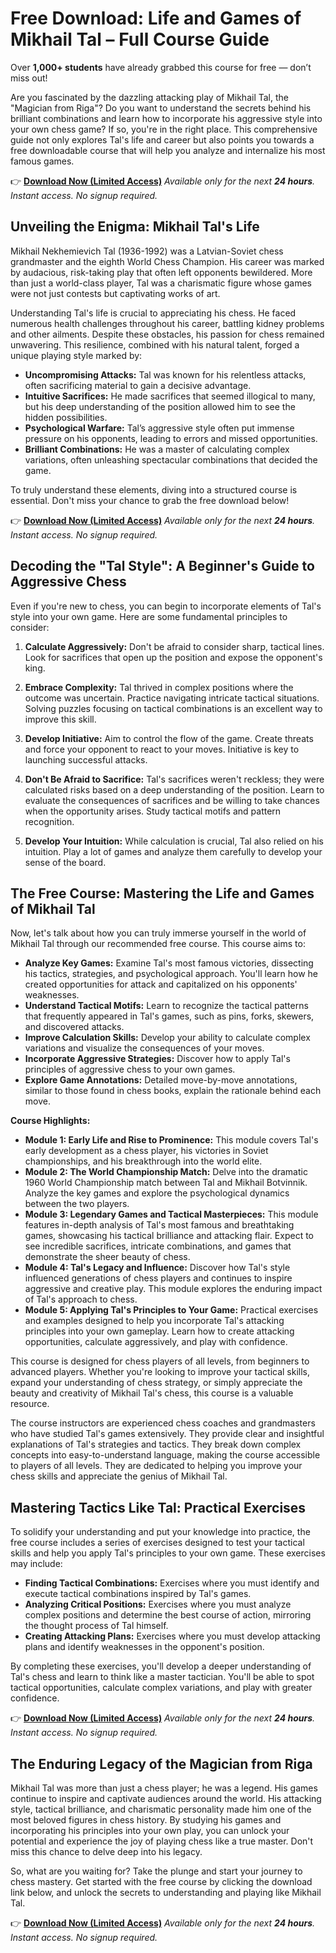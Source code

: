 # Free Download: Life and Games of Mikhail Tal – Full Course Guide

Over **1,000+ students** have already grabbed this course for free — don’t miss out!

Are you fascinated by the dazzling attacking play of Mikhail Tal, the "Magician from Riga"? Do you want to understand the secrets behind his brilliant combinations and learn how to incorporate his aggressive style into your own chess game? If so, you're in the right place. This comprehensive guide not only explores Tal's life and career but also points you towards a free downloadable course that will help you analyze and internalize his most famous games.

👉 **[Download Now (Limited Access)](https://udemywork.com/life-and-games-of-mikhail-tal)**
_Available only for the next **24 hours**. Instant access. No signup required._

## Unveiling the Enigma: Mikhail Tal's Life

Mikhail Nekhemievich Tal (1936-1992) was a Latvian-Soviet chess grandmaster and the eighth World Chess Champion.  His career was marked by audacious, risk-taking play that often left opponents bewildered. More than just a world-class player, Tal was a charismatic figure whose games were not just contests but captivating works of art.

Understanding Tal's life is crucial to appreciating his chess. He faced numerous health challenges throughout his career, battling kidney problems and other ailments. Despite these obstacles, his passion for chess remained unwavering. This resilience, combined with his natural talent, forged a unique playing style marked by:

*   **Uncompromising Attacks:** Tal was known for his relentless attacks, often sacrificing material to gain a decisive advantage.
*   **Intuitive Sacrifices:** He made sacrifices that seemed illogical to many, but his deep understanding of the position allowed him to see the hidden possibilities.
*   **Psychological Warfare:**  Tal’s aggressive style often put immense pressure on his opponents, leading to errors and missed opportunities.
*   **Brilliant Combinations:** He was a master of calculating complex variations, often unleashing spectacular combinations that decided the game.

To truly understand these elements, diving into a structured course is essential. Don't miss your chance to grab the free download below!

👉 **[Download Now (Limited Access)](https://udemywork.com/life-and-games-of-mikhail-tal)**
_Available only for the next **24 hours**. Instant access. No signup required._

## Decoding the "Tal Style": A Beginner's Guide to Aggressive Chess

Even if you're new to chess, you can begin to incorporate elements of Tal's style into your own game. Here are some fundamental principles to consider:

1.  **Calculate Aggressively:** Don't be afraid to consider sharp, tactical lines. Look for sacrifices that open up the position and expose the opponent's king.

2.  **Embrace Complexity:** Tal thrived in complex positions where the outcome was uncertain.  Practice navigating intricate tactical situations. Solving puzzles focusing on tactical combinations is an excellent way to improve this skill.

3.  **Develop Initiative:** Aim to control the flow of the game. Create threats and force your opponent to react to your moves. Initiative is key to launching successful attacks.

4.  **Don't Be Afraid to Sacrifice:** Tal's sacrifices weren't reckless; they were calculated risks based on a deep understanding of the position.  Learn to evaluate the consequences of sacrifices and be willing to take chances when the opportunity arises. Study tactical motifs and pattern recognition.

5.  **Develop Your Intuition:** While calculation is crucial, Tal also relied on his intuition.  Play a lot of games and analyze them carefully to develop your sense of the board.

## The Free Course: Mastering the Life and Games of Mikhail Tal

Now, let's talk about how you can truly immerse yourself in the world of Mikhail Tal through our recommended free course. This course aims to:

*   **Analyze Key Games:** Examine Tal's most famous victories, dissecting his tactics, strategies, and psychological approach. You'll learn how he created opportunities for attack and capitalized on his opponents' weaknesses.
*   **Understand Tactical Motifs:** Learn to recognize the tactical patterns that frequently appeared in Tal's games, such as pins, forks, skewers, and discovered attacks.
*   **Improve Calculation Skills:** Develop your ability to calculate complex variations and visualize the consequences of your moves.
*   **Incorporate Aggressive Strategies:** Discover how to apply Tal's principles of aggressive chess to your own games.
*   **Explore Game Annotations:** Detailed move-by-move annotations, similar to those found in chess books, explain the rationale behind each move.

**Course Highlights:**

*   **Module 1: Early Life and Rise to Prominence:** This module covers Tal's early development as a chess player, his victories in Soviet championships, and his breakthrough into the world elite.
*   **Module 2: The World Championship Match:** Delve into the dramatic 1960 World Championship match between Tal and Mikhail Botvinnik. Analyze the key games and explore the psychological dynamics between the two players.
*   **Module 3: Legendary Games and Tactical Masterpieces:** This module features in-depth analysis of Tal's most famous and breathtaking games, showcasing his tactical brilliance and attacking flair. Expect to see incredible sacrifices, intricate combinations, and games that demonstrate the sheer beauty of chess.
*   **Module 4: Tal's Legacy and Influence:** Discover how Tal's style influenced generations of chess players and continues to inspire aggressive and creative play. This module explores the enduring impact of Tal's approach to chess.
*   **Module 5: Applying Tal's Principles to Your Game:** Practical exercises and examples designed to help you incorporate Tal's attacking principles into your own gameplay. Learn how to create attacking opportunities, calculate aggressively, and play with confidence.

This course is designed for chess players of all levels, from beginners to advanced players. Whether you're looking to improve your tactical skills, expand your understanding of chess strategy, or simply appreciate the beauty and creativity of Mikhail Tal's chess, this course is a valuable resource.

The course instructors are experienced chess coaches and grandmasters who have studied Tal's games extensively. They provide clear and insightful explanations of Tal's strategies and tactics. They break down complex concepts into easy-to-understand language, making the course accessible to players of all levels. They are dedicated to helping you improve your chess skills and appreciate the genius of Mikhail Tal.

## Mastering Tactics Like Tal: Practical Exercises

To solidify your understanding and put your knowledge into practice, the free course includes a series of exercises designed to test your tactical skills and help you apply Tal's principles to your own game. These exercises may include:

*   **Finding Tactical Combinations:** Exercises where you must identify and execute tactical combinations inspired by Tal's games.
*   **Analyzing Critical Positions:** Exercises where you must analyze complex positions and determine the best course of action, mirroring the thought process of Tal himself.
*   **Creating Attacking Plans:** Exercises where you must develop attacking plans and identify weaknesses in the opponent's position.

By completing these exercises, you'll develop a deeper understanding of Tal's chess and learn to think like a master tactician. You'll be able to spot tactical opportunities, calculate complex variations, and play with greater confidence.

👉 **[Download Now (Limited Access)](https://udemywork.com/life-and-games-of-mikhail-tal)**
_Available only for the next **24 hours**. Instant access. No signup required._

## The Enduring Legacy of the Magician from Riga

Mikhail Tal was more than just a chess player; he was a legend. His games continue to inspire and captivate audiences around the world. His attacking style, tactical brilliance, and charismatic personality made him one of the most beloved figures in chess history. By studying his games and incorporating his principles into your own play, you can unlock your potential and experience the joy of playing chess like a true master. Don't miss this chance to delve deep into his legacy.

So, what are you waiting for?  Take the plunge and start your journey to chess mastery. Get started with the free course by clicking the download link below, and unlock the secrets to understanding and playing like Mikhail Tal.

👉 **[Download Now (Limited Access)](https://udemywork.com/life-and-games-of-mikhail-tal)**
_Available only for the next **24 hours**. Instant access. No signup required._
